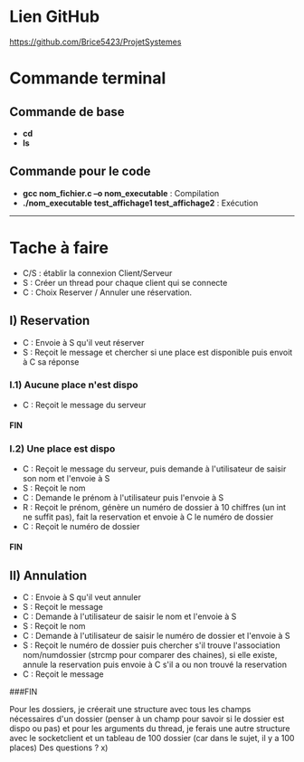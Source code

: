 # Lien GitHub
https://github.com/Brice5423/ProjetSystemes

# Commande terminal

## Commande de base
- **cd**
- **ls**


## Commande pour le code
- **gcc nom_fichier.c –o nom_executable** : Compilation
- **./nom_executable test_affichage1 test_affichage2** : Exécution

--------------------------------------------------------------------------------

# Tache à faire

- C/S : établir la connexion Client/Serveur
- S : Créer un thread pour chaque client qui se connecte
- C : Choix Reserver / Annuler une réservation.

## I) Reservation
- C : Envoie à S qu'il veut réserver
- S : Reçoit le message et chercher si une place est disponible puis envoit à C sa réponse

### I.1) Aucune place n'est dispo
- C : Reçoit le message du serveur

#### FIN

### I.2) Une place est dispo
- C : Reçoit le message du serveur, puis demande à l'utilisateur de saisir son nom et l'envoie à S
- S : Reçoit le nom
- C : Demande le prénom à l'utilisateur puis l'envoie à S
- R : Reçoit le prénom, génère un numéro de dossier à 10 chiffres (un int ne suffit pas), fait la reservation et envoie à C le numéro de dossier
- C : Reçoit le numéro de dossier

#### FIN

## II) Annulation
- C : Envoie à S qu'il veut annuler
- S : Reçoit le message
- C : Demande à l'utilisateur de saisir le nom et l'envoie à S
- S : Reçoit le nom
- C : Demande à l'utilisateur de saisir le numéro de dossier et l'envoie à S
- S : Reçoit le numéro de dossier puis chercher s'il trouve l'association nom/numdossier (strcmp pour comparer des chaines), si elle existe, annule la reservation puis envoie à C s'il a ou non trouvé la reservation
- C : Reçoit le message

###FIN

Pour les dossiers, je créerait une structure avec tous les champs nécessaires d'un dossier (penser à un champ pour savoir si le dossier est dispo ou pas) et pour les arguments du thread, je ferais une autre structure avec le socketclient et un tableau de 100 dossier (car dans le sujet, il y a 100 places)
Des questions ? x)
